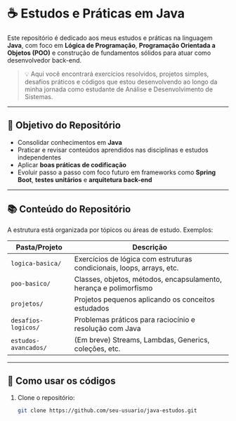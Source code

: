 # ☕ Estudos e Práticas em Java

Este repositório é dedicado aos meus estudos e práticas na linguagem **Java**, com foco em **Lógica de Programação**, **Programação Orientada a Objetos (POO)** e construção de fundamentos sólidos para atuar como desenvolvedor back-end.

> 💡 Aqui você encontrará exercícios resolvidos, projetos simples, desafios práticos e códigos que estou desenvolvendo ao longo da minha jornada como estudante de Análise e Desenvolvimento de Sistemas.

---

## 🎯 Objetivo do Repositório

- Consolidar conhecimentos em **Java**
- Praticar e revisar conteúdos aprendidos nas disciplinas e estudos independentes
- Aplicar **boas práticas de codificação**
- Evoluir passo a passo com foco futuro em frameworks como **Spring Boot**, **testes unitários** e **arquitetura back-end**

---

## 📚 Conteúdo do Repositório

A estrutura está organizada por tópicos ou áreas de estudo. Exemplos:

| Pasta/Projeto                       | Descrição                                                                 |
|------------------------------------|---------------------------------------------------------------------------|
| `logica-basica/`                   | Exercícios de lógica com estruturas condicionais, loops, arrays, etc.    |
| `poo-basico/`                      | Classes, objetos, métodos, encapsulamento, herança e polimorfismo        |
| `projetos/`                        | Projetos pequenos aplicando os conceitos estudados                        |
| `desafios-logicos/`               | Problemas práticos para raciocínio e resolução com Java                  |
| `estudos-avancados/`               | (Em breve) Streams, Lambdas, Generics, coleções, etc.                    |

---

## 🚀 Como usar os códigos

1. Clone o repositório:
   ```bash
   git clone https://github.com/seu-usuario/java-estudos.git
